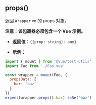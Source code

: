 ## props()

返回 `Wrapper` `vm` 的 props 对象。

**注意：该包裹器必须包含一个 Vue 示例。**

- **返回值：**`{[prop: string]: any}`

- **示例：**

```js
import { mount } from '@vue/test-utils'
import Foo from './Foo.vue'

const wrapper = mount(Foo, {
  propsData: {
    bar: 'baz'
  }
})
expect(wrapper.props().bar).toBe('baz')
```
